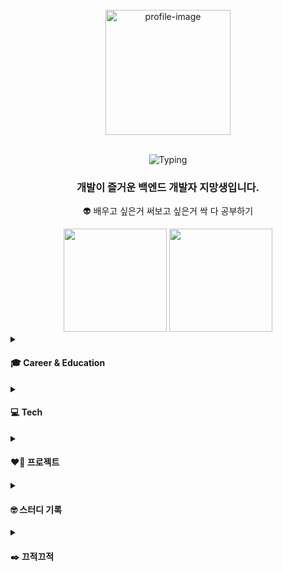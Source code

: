 
<!-- ✅ 상단: 사진 + 타이핑 + 소개글 (중앙 정렬) -->
<div align="center">
  <br>
  <img src="https://github.com/user-attachments/assets/2d968514-f9e3-4b76-a4ba-579f1c9f2189" width="200" alt="profile-image"/>
  <br><br>

![Typing](https://readme-typing-svg.herokuapp.com?font=Press+Start+2P&speed=1&pause=700&color=32CD32&center=true&vCenter=true&width=480&lines=Say+hi+to+my+pup👋🏻+🐶)
  <h3>개발이 즐거운 <strong>백엔드 개발자 지망생</strong>입니다.</h3>

  👽 배우고 싶은거 써보고 싶은거 싹 다 공부하기

<img src="https://github-readme-stats.vercel.app/api?username=sunJ0120&show_icons=true&theme=tokyonight&hide_border=true" height="165"/>
<img src="https://github-readme-streak-stats.herokuapp.com/?user=sunJ0120&theme=tokyonight&hide_border=true" height="165"/>


<br>
</div>
<details>
  <summary><h4>🎓 Career & Education</h4></summary>
  <br>
  <table>
  <tr>
    <th>📅 기간</th>
    <th>📌 이력</th>
  </tr>
  <tr>
    <td>2024.01</td>
    <td>📜 [자격증] SQLD</td>
  </tr>
  <tr>
    <td>2024.03~06</td>
    <td>
    🪙 [졸업 작품] 45조 - 시간은행 프로젝트<br>
    └─ 수상 : 2024 KMUCS 다학제간 캡스톤디자인 3등상
    </td>
  </tr>
  <tr>
    <td>2024.08</td>
    <td>
    🎓 [졸업] 국민대학교 졸업<br>
    ├─ 제1전공 : 경영학부<br>
    └─ 제2전공 : 소프트웨어학부 (공학사)
    </td>
  </tr>
  <tr>
    <td>2024.10</td>
    <td>🛠 [자격증] 정보처리기사</td>
  </tr>
  <tr>
    <td>2025.04 ~ 2025.10</td>
    <td>🏫 [부트캠프] 신한DS SW 아카데미</td>
  </tr>
</table>
</details>
<details>
  <summary><h4>💻 Tech</h4></summary>
  🌐 Frontend
  <br>
  <p>
    <img src="https://img.shields.io/badge/Flutter-02569B?style=for-the-badge&logo=flutter&logoColor=white"/>
    <img src="https://img.shields.io/badge/Dart-0175C2?style=for-the-badge&logo=dart&logoColor=white"/>
  </p>

  ⚙️ Backend
  <br>
  <p>
    <img src="https://img.shields.io/badge/Servlet-3C78D8?style=for-the-badge&logo=java&logoColor=white"/>
    <img src="https://img.shields.io/badge/Spring-6DB33F?style=for-the-badge&logo=spring&logoColor=white"/>
    <img src="https://img.shields.io/badge/Spring%20Boot-6DB33F?style=for-the-badge&logo=springboot&logoColor=white"/>
    <img src="https://img.shields.io/badge/Spring%20Data%20JPA-6DB33F?style=for-the-badge&logo=Spring&logoColor=white"/>
    <img src="https://img.shields.io/badge/QueryDSL-0769AD?style=for-the-badge&logo=graphql&logoColor=white"/>
    <img src="https://img.shields.io/badge/FastAPI-009688?style=for-the-badge&logo=fastapi&logoColor=white"/>
  </p>

  🗄️ Database
  <br>
  <p>
    <img src="https://img.shields.io/badge/Oracle-F80000?style=for-the-badge&logo=oracle&logoColor=white"/>
    <img src="https://img.shields.io/badge/MariaDB-003545?style=for-the-badge&logo=mariadb&logoColor=white"/>
    <img src="https://img.shields.io/badge/MySQL-4479A1?style=for-the-badge&logo=mysql&logoColor=white"/>
  </p>

  🤝 Collaboration
  <br>
  <p>
    <img src="https://img.shields.io/badge/Discord-5865F2?style=for-the-badge&logo=discord&logoColor=white"/>
    <img src="https://img.shields.io/badge/Notion-000000?style=for-the-badge&logo=notion&logoColor=white"/>
    <img src="https://img.shields.io/badge/Jira-0052CC?style=for-the-badge&logo=jira&logoColor=white"/>
    <img src="https://img.shields.io/badge/Trello-0052CC?style=for-the-badge&logo=trello&logoColor=white"/>
    <img src="https://img.shields.io/badge/Confluence-172B4D?style=for-the-badge&logo=confluence&logoColor=white"/>
  </p>

  🛠 Tools
  <br>
  <p>
    <img src="https://img.shields.io/badge/Postman-FF6C37?style=for-the-badge&logo=postman&logoColor=white"/>
    <img src="https://img.shields.io/badge/Figma-F24E1E?style=for-the-badge&logo=figma&logoColor=white"/>
    <img src="https://img.shields.io/badge/IntelliJ_IDEA-000000?style=for-the-badge&logo=intellijidea&logoColor=white"/>
    <img src="https://img.shields.io/badge/Android_Studio-3DDC84?style=for-the-badge&logo=androidstudio&logoColor=white"/>
    <img src="https://img.shields.io/badge/VSCode-007ACC?style=for-the-badge&logo=visualstudiocode&logoColor=white"/>
    <img src="https://img.shields.io/badge/Swagger-85EA2D?style=for-the-badge&logo=swagger&logoColor=black"/>
  </p>
</details>
<details>
  <summary><h4>❤️‍🔥 프로젝트</h4></summary>
  <h4>Team</h4>
  
  - [오굿페이-BE](https://github.com/sunJ0120/OhgoodpayBE)
  - [오굿페이-ML](https://github.com/sunJ0120/OhgoodpayML)
  - [오굿푸드](https://github.com/sunJ0120/OhGoodFood-fork)

  <h4>Personal</h4>
</details>
<details>
  <summary><h4>🤓 스터디 기록</h4></summary>
  
  - [RDBMS - MySQL 정복하기](https://github.com/sunJ0120/RealMySQL)
  - [SPRING 뽀개기](https://github.com/sunJ0120/SPRING_ST)
  - [FLUTTER 즐기기](https://github.com/sunJ0120/FLUTTER_ST)
  - [개발자 교양 쌓기](https://github.com/sunJ0120/dev-gyoyang)
</details>
<details>
  <summary><h4>✒️ 끄적끄적</h4></summary>
  
  - [🎱 Querydsl에서 Entity를 DTO로 자동으로 변환하는 방법과 @QueryProjection의 의존성을 제거하는 방법에 대한 고찰…](https://sunj0120.github.io/jpa/querydsl)
  - [🎱 Redis를 도입해서 캐싱 작업을 진행해보자!!! - 레디스 캐싱전략 고군분투](https://sunj0120.github.io/redis/2)
  - [🎱 생애 첫 투 서버 도전기, 서버 두 개를 클린~하게 운영해보아용 - [1탄] 아키텍처 구조를 왜 이렇게 잡았어?](https://sunj0120.github.io/project/2/architecture)
  - [🎱 생애 첫 투 서버 도전기, 서버 두 개를 클린~하게 운영해보아용 - [2탄] 내가 짠 플로우가 틀렸다고? 개발 도중 플로우 갈아엎기](https://sunj0120.github.io/project/2/sequence)
  - [🎱 깃허브 브랜치 전략에 대한 고찰](https://sunj0120.github.io/project/2/github)
</details>


